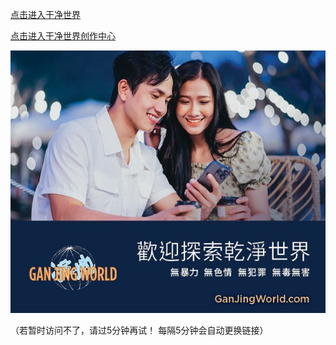[点击进入干净世界](https://gj.776898.xyz)
    
[点击进入干净世界创作中心](https://studio-ganjing.b-cdn.net)
    
[![干净世界](https://github.com/gjsj999/gjsj999/blob/main/git-ganjing.jpg?raw=true)](https://gj.776898.xyz)
    
（若暂时访问不了，请过5分钟再试！ 每隔5分钟会自动更换链接）
